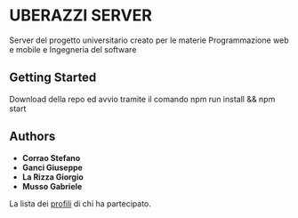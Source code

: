 # UBERAZZI SERVER

Server del progetto universitario creato per le materie Programmazione web e mobile e Ingegneria del software

## Getting Started

Download della repo ed avvio tramite il comando npm run install && npm start

## Authors

* **Corrao Stefano** 
* **Ganci Giuseppe** 
* **La Rizza Giorgio** 
* **Musso Gabriele** 

La lista dei [profili](https://github.com/Montemusso/Uberazzi-Server/contributors) di chi ha partecipato.

